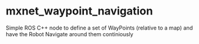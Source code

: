 # mxnet_waypoint_navigation
Simple ROS C++ node to define a set of WayPoints (relative to a map) and have the Robot Navigate around them continiously
